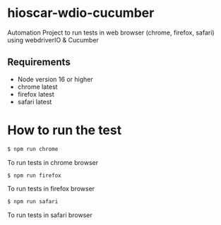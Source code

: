 # hioscar-wdio-cucumber

Automation Project to run tests in web browser (chrome, firefox, safari) using webdriverIO & Cucumber

## Requirements

- Node version 16 or higher
- chrome latest
- firefox latest
- safari latest

# How to run the test

```sh
$ npm run chrome
```
To run tests in chrome browser

```sh
$ npm run firefox
```
To run tests in firefox browser

```sh
$ npm run safari
```
To run tests in safari browser
